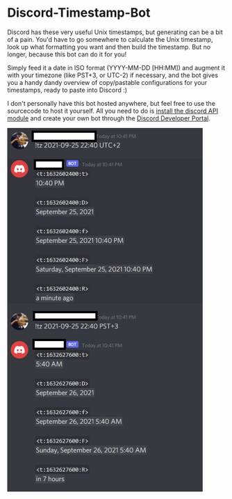 # Discord-Timestamp-Bot

Discord has these very useful Unix timestamps, but generating can be a bit of a pain. You'd have to go somewhere to calculate the Unix timestamp, look up what formatting you want and then build the timestamp. But no longer, because this bot can do it for you! 

Simply feed it a date in ISO format (YYYY-MM-DD [HH:MM]) and augment it with your timezone (like PST+3, or UTC-2) if necessary, and the bot gives you a handy dandy overview of copy/pastable configurations for your timestamps, ready to paste into Discord :) 

I don't personally have this bot hosted anywhere, but feel free to use the sourcecode to host it yourself. All you need to do is [install the discord API module](https://discordpy.readthedocs.io/en/latest/intro.html) and create your own bot through the [Discord Developer Portal](https://realpython.com/how-to-make-a-discord-bot-python/#how-to-make-a-discord-bot-in-the-developer-portal). 

![Bot output](resources/timestamp.png?raw=true "Bot Output")

